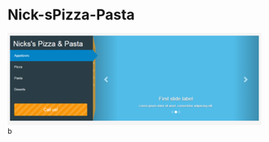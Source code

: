 # Nick-sPizza-Pasta

![My image](https://raw.githubusercontent.com/mhaliti/Nick-sPizza-Pasta/master/Menu.PNG)b
